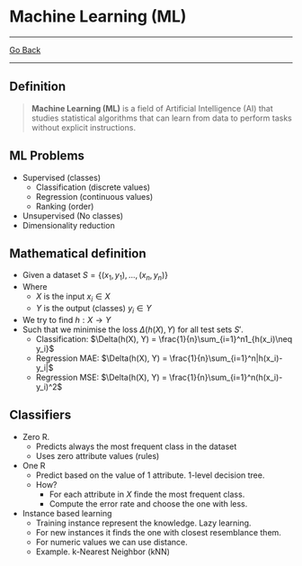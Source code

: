 # Machine Learning (ML)
---
[Go Back](UNIOVI/3S2_IntSys/README.md)

---
## Definition
> **Machine Learning (ML)** is a field of Artificial Intelligence (AI) that studies statistical algorithms that can learn from data to perform tasks without explicit instructions.
## ML Problems
- Supervised (classes)
	- Classification (discrete values)
	- Regression (continuous values)
	- Ranking (order)
- Unsupervised (No classes)
- Dimensionality reduction
## Mathematical definition
- Given a dataset $S = \{(x_1, y_1), ..., (x_n, y_n)\}$
- Where
	- $X$ is the input $x_i \in X$ 
	- $Y$ is the output (classes) $y_i \in Y$ 
- We try to find $h: X \to Y$
- Such that we minimise the loss $\Delta(h(X), Y)$ for all test sets $S'$.
	- Classification: $\Delta(h(X), Y) = \frac{1}{n}\sum_{i=1}^n1_{h(x_i)\neq y_i}$
	- Regression MAE: $\Delta(h(X), Y) = \frac{1}{n}\sum_{i=1}^n|h(x_i)- y_i|$
	- Regression MSE: $\Delta(h(X), Y) = \frac{1}{n}\sum_{i=1}^n(h(x_i)- y_i)^2$
## Classifiers
- Zero R.
	- Predicts always the most frequent class in the dataset
	- Uses zero attribute values (rules)
- One R
	- Predict based on the value of 1 attribute. 1-level decision tree.
	- How?
		- For each attribute in $X$ finde the most frequent class.
		- Compute the error rate and choose the one with less.
- Instance based learning
	- Training instance represent the knowledge. Lazy learning.
	- For new instances it finds the one with closest resemblance them.
	- For numeric values we can use distance.
	- Example. k-Nearest Neighbor (kNN)